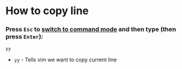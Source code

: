 # How to copy line

### Press `Esc` to [switch to command mode](/vim/how-to-switch-to-command-mode) and then type (then press `Enter`):

```text
yy
```

- `yy` - Tells vim we want to copy current line


